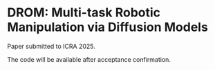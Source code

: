 # DROM: Multi-task Robotic Manipulation via Diffusion Models

Paper submitted to ICRA 2025.

The code will be available after acceptance confirmation.
